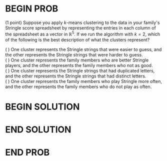 # BEGIN PROB

(1 point) Suppose you apply $k$-means clustering to the data in your
family's Stringle score spreadsheet by representing the entries in each
column of the spreadsheet as a vector in $\mathbb{R}^5$. If we run the
algorithm with $k=2$, which of the following is the best description of
what the clusters represent?

( ) One cluster represents the Stringle strings that were easier to
guess, and the other represents the Stringle strings that were harder to
guess.\
( ) One cluster represents the family members who are better Stringle
players, and the other represents the family members who not as good.\
( ) One cluster represents the Stringle strings that had duplicated
letters, and the other represents the Stringle strings that had distinct
letters.\
( ) One cluster represents the family members who play Stringle more
often, and the other represents the family members who do not play as
often.

# BEGIN SOLUTION

# END SOLUTION

# END PROB